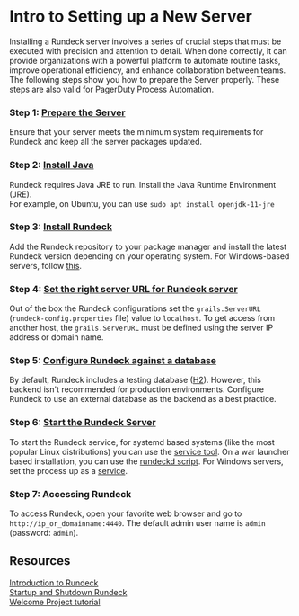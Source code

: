 # Intro to Setting up a New Server
Installing a Rundeck server involves a series of crucial steps that must be executed with precision and attention to detail. When done correctly, it can provide organizations with a powerful platform to automate routine tasks, improve operational efficiency, and enhance collaboration between teams.<br>
The following steps show you how to prepare the Server properly.  These steps are also valid for PagerDuty Process Automation.<br>
### Step 1: [Prepare the Server](https://docs.rundeck.com/docs/administration/install/system-requirements.html)
Ensure that your server meets the minimum system requirements for Rundeck and keep all the server packages updated.<br>
### Step 2: [Install Java](https://docs.rundeck.com/docs/administration/install/system-requirements.html#java)
Rundeck requires Java JRE to run. Install the Java Runtime Environment (JRE).<br>
For example, on Ubuntu, you can use `sudo apt install openjdk-11-jre`<br>
### Step 3: [Install Rundeck](https://docs.rundeck.com/docs/administration/install/installing-rundeck.html)
Add the Rundeck repository to your package manager and install the latest Rundeck version depending on your operating system. For Windows-based servers, follow [this](/administration/install/windows.html#installing-on-windows).<br>
### Step 4: [Set the right server URL for Rundeck server](https://docs.rundeck.com/docs/administration/install/installing-rundeck.html#server-url)
Out of the box the Rundeck configurations set the `grails.ServerURL` (`rundeck-config.properties` file) value to `localhost`. To get access from another host, the `grails.ServerURL` must be defined using the server IP address or domain name. <br>
### Step 5: [Configure Rundeck against a database](https://docs.rundeck.com/docs/administration/install/installing-rundeck.html#database-configuration)
By default, Rundeck includes a testing database ([H2](/administration/configuration/database/#default-database-h2)). However, this backend isn't recommended for production environments. Configure Rundeck to use an external database as the backend as a best practice.<br>
### Step 6: [Start the Rundeck Server](https://docs.rundeck.com/docs/administration/maintenance/startup.html#startup-and-shutdown)
To start the Rundeck service, for systemd based systems (like the most popular Linux distributions) you can use the [service tool](/administration/maintenance/startup.html#rpm-and-deb). On a war launcher based installation, you can use the [rundeckd script](/administration/maintenance/startup.html#launcher).  For Windows servers, set the process up as a [service](/administration/install/windows.html#run-rundeck-as-a-service).<br>
### Step 7: Accessing Rundeck
To access Rundeck, open your favorite web browser and go to `http://ip_or_domainname:4440`. The default admin user name is `admin` (password: `admin`).<br>
## Resources
[Introduction to Rundeck](/about/introduction.html)<br>
[Startup and Shutdown Rundeck](/about/introduction.html)<br>
[Welcome Project tutorial](/learning/tutorial/preparing.html)<br>